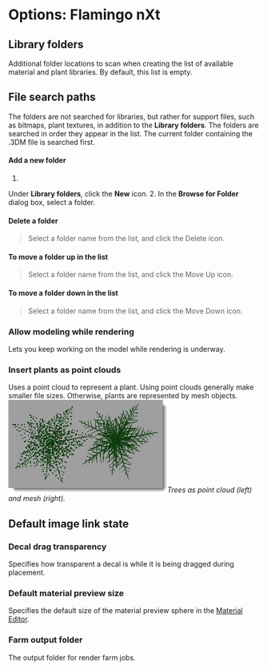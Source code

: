 ---
---


# Options: Flamingo nXt

## Library folders
Additional folder locations to scan when creating the list of available material and plant libraries. By default, this list is empty.

## File search paths
The folders are not searched for libraries, but rather for support files, such as bitmaps, plant textures, in addition to the **Library folders**. The folders are searched in order they appear in the list. The current folder containing the .3DM file is searched first.

#### Add a new folder
1.
Under **Library folders**, click the **New** icon.
2.
In the **Browse for Folder** dialog box, select a folder.

#### Delete a folder
> Select a folder name from the list, and click the Delete icon.

#### To move a folder up in the list
> Select a folder name from the list, and click the Move Up icon.

#### To move a folder down in the list
> Select a folder name from the list, and click the Move Down icon.

### Allow modeling while rendering
Lets you keep working on the model while rendering is underway.

### Insert plants as point clouds
Uses a point cloud to represent a plant. Using point clouds generally make smaller file sizes.
Otherwise, plants are represented by mesh objects.
*![treespointcloudormesh.png](treespointcloudormesh.png)Trees as point cloud (left) and mesh (right).*

## Default image link state

### Decal drag transparency
Specifies how transparent a decal is while it is being dragged during placement.

### Default material preview size
Specifies the default size of the material preview sphere in the [Material Editor](../materials/advanced-material-properties-main.html#preview).

### Farm output folder
The output folder for render farm jobs.
